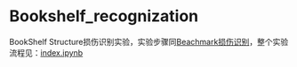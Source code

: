 # Bookshelf_recognization
BookShelf Structure损伤识别实验，实验步骤同[Beachmark损伤识别](https://github.com/qcymkxyc/Benchmark_recognization)，整个实验流程见：[index.ipynb](index.ipynb)